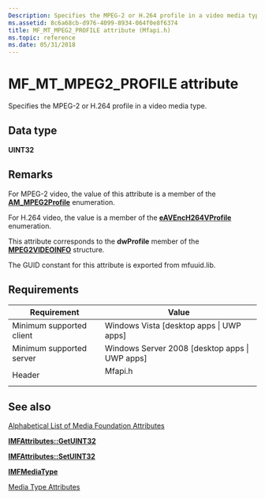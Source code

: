 ```yaml
---
Description: Specifies the MPEG-2 or H.264 profile in a video media type.
ms.assetid: 8c6a68cb-d976-4099-8934-064f0e8f6374
title: MF_MT_MPEG2_PROFILE attribute (Mfapi.h)
ms.topic: reference
ms.date: 05/31/2018
---
```


# MF\_MT\_MPEG2\_PROFILE attribute

Specifies the MPEG-2 or H.264 profile in a video media type.

## Data type

**UINT32**

## Remarks

For MPEG-2 video, the value of this attribute is a member of the [**AM\_MPEG2Profile**](/previous-versions/windows/desktop/api/dvdmedia/ne-dvdmedia-am_mpeg2profile) enumeration.

For H.264 video, the value is a member of the [**eAVEncH264VProfile**](/windows/desktop/api/codecapi/ne-codecapi-eavench264vprofile) enumeration.

This attribute corresponds to the **dwProfile** member of the [**MPEG2VIDEOINFO**](/previous-versions/windows/desktop/api/dvdmedia/ns-dvdmedia-mpeg2videoinfo) structure.

The GUID constant for this attribute is exported from mfuuid.lib.

## Requirements



| Requirement | Value |
|-------------------------------------|------------------------------------------------------------------------------------|
| Minimum supported client<br/> | Windows Vista \[desktop apps \| UWP apps\]<br/>                              |
| Minimum supported server<br/> | Windows Server 2008 \[desktop apps \| UWP apps\]<br/>                        |
| Header<br/>                   | <dl> <dt>Mfapi.h</dt> </dl> |



## See also

<dl> <dt>

[Alphabetical List of Media Foundation Attributes](alphabetical-list-of-media-foundation-attributes.md)
</dt> <dt>

[**IMFAttributes::GetUINT32**](/windows/desktop/api/mfobjects/nf-mfobjects-imfattributes-getuint32)
</dt> <dt>

[**IMFAttributes::SetUINT32**](/windows/desktop/api/mfobjects/nf-mfobjects-imfattributes-setuint32)
</dt> <dt>

[**IMFMediaType**](/windows/desktop/api/mfobjects/nn-mfobjects-imfmediatype)
</dt> <dt>

[Media Type Attributes](media-type-attributes.md)
</dt> </dl>

 

 
